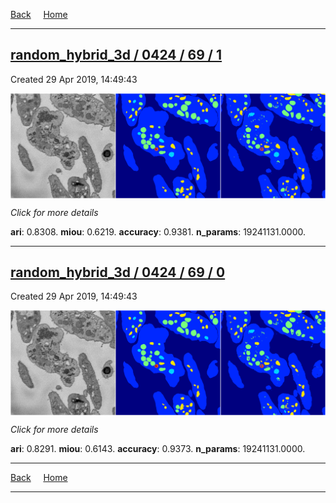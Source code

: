 
[Back](..)&nbsp;&nbsp;&nbsp;&nbsp;&nbsp;[Home](https://leapmanlab.github.io/snapshots)

---

<div class="summary"><a href="1"><h2>random_hybrid_3d / 0424 / 69 / 1</h2></a><p>Created 29 Apr 2019, 14:49:43
</p><a href="1"><img src="1/media/summary.png" align="center"></a><p>
<i>Click for more details</i>
</p></div>

**ari**: 0.8308. **miou**: 0.6219. **accuracy**: 0.9381. **n_params**: 19241131.0000. 

---

<div class="summary"><a href="0"><h2>random_hybrid_3d / 0424 / 69 / 0</h2></a><p>Created 29 Apr 2019, 14:49:43
</p><a href="0"><img src="0/media/summary.png" align="center"></a><p>
<i>Click for more details</i>
</p></div>

**ari**: 0.8291. **miou**: 0.6143. **accuracy**: 0.9373. **n_params**: 19241131.0000. 

---

[Back](..)&nbsp;&nbsp;&nbsp;&nbsp;&nbsp;[Home](https://leapmanlab.github.io/snapshots)

---